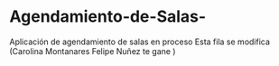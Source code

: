 # Agendamiento-de-Salas-
Aplicación de agendamiento de salas en proceso
Esta fila se modifica (Carolina Montanares Felipe Nuñez te gane )

